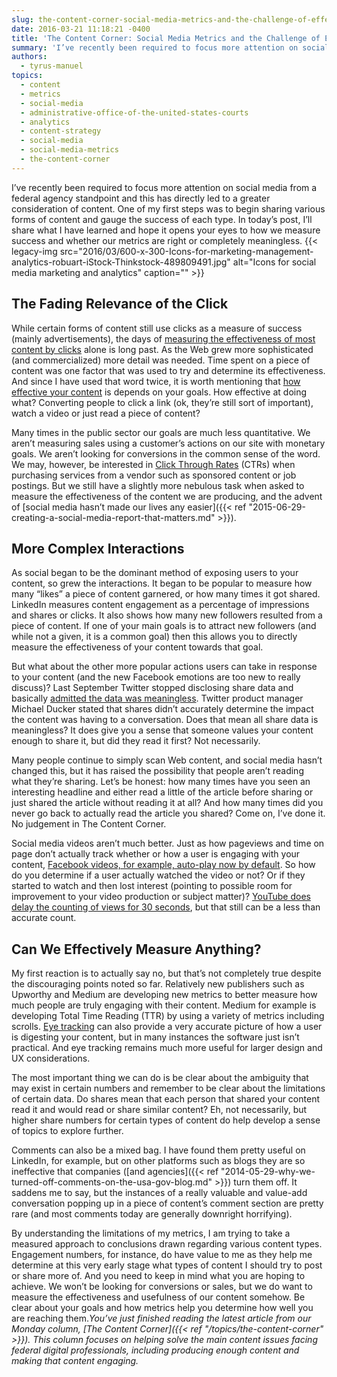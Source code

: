```yaml
---
slug: the-content-corner-social-media-metrics-and-the-challenge-of-effective-measurement
date: 2016-03-21 11:18:21 -0400
title: 'The Content Corner: Social Media Metrics and the Challenge of Effective Measurement'
summary: 'I’ve recently been required to focus more attention on social media from a federal agency standpoint and this has directly led to a greater consideration of content. One of my first steps was to begin sharing various forms of content and gauge the success of each type. In today’s post, I’ll share what I have'
authors:
  - tyrus-manuel
topics:
  - content
  - metrics
  - social-media
  - administrative-office-of-the-united-states-courts
  - analytics
  - content-strategy
  - social-media
  - social-media-metrics
  - the-content-corner
---
```


I’ve recently been required to focus more attention on social media from a federal agency standpoint and this has directly led to a greater consideration of content. One of my first steps was to begin sharing various forms of content and gauge the success of each type. In today’s post, I’ll share what I have learned and hope it opens your eyes to how we measure success and whether our metrics are right or completely meaningless. {{< legacy-img src="2016/03/600-x-300-Icons-for-marketing-management-analytics-robuart-iStock-Thinkstock-489809491.jpg" alt="Icons for social media marketing and analytics" caption="" >}} 

## The Fading Relevance of the Click

While certain forms of content still use clicks as a measure of success (mainly advertisements), the days of [measuring the effectiveness of most content by clicks](http://time.com/12933/what-you-think-you-know-about-the-web-is-wrong/) alone is long past. As the Web grew more sophisticated (and commercialized) more detail was needed. Time spent on a piece of content was one factor that was used to try and determine its effectiveness. And since I have used that word twice, it is worth mentioning that [how effective your content](http://www.mediaplanet.com/en/blog/latest-news/how-to-measure-the-effectiveness-of-your-content-marketing-efforts/) is depends on your goals. How effective at doing what? Converting people to click a link (ok, they’re still sort of important), watch a video or just read a piece of content?

Many times in the public sector our goals are much less quantitative. We aren’t measuring sales using a customer’s actions on our site with monetary goals. We aren’t looking for conversions in the common sense of the word. We may, however, be interested in [Click Through Rates](https://en.wikipedia.org/wiki/Click-through_rate) (CTRs) when purchasing services from a vendor such as sponsored content or job postings. But we still have a slightly more nebulous task when asked to measure the effectiveness of the content we are producing, and the advent of [social media hasn’t made our lives any easier]({{< ref "2015-06-29-creating-a-social-media-report-that-matters.md" >}}).

## More Complex Interactions

As social began to be the dominant method of exposing users to your content, so grew the interactions. It began to be popular to measure how many “likes” a piece of content garnered, or how many times it got shared. LinkedIn measures content engagement as a percentage of impressions and shares or clicks. It also shows how many new followers resulted from a piece of content. If one of your main goals is to attract new followers (and while not a given, it is a common goal) then this allows you to directly measure the effectiveness of your content towards that goal.

But what about the other more popular actions users can take in response to your content (and the new Facebook emotions are too new to really discuss)? Last September Twitter stopped disclosing share data and basically [admitted the data was meaningless](http://contentmarketinginstitute.com/2016/03/social-media-content-popular/). Twitter product manager Michael Ducker stated that shares didn’t accurately determine the impact the content was having to a conversation. Does that mean all share data is meaningless? It does give you a sense that someone values your content enough to share it, but did they read it first? Not necessarily.

Many people continue to simply scan Web content, and social media hasn’t changed this, but it has raised the possibility that people aren’t reading what they’re sharing. Let’s be honest: how many times have you seen an interesting headline and either read a little of the article before sharing or just shared the article without reading it at all? And how many times did you never go back to actually read the article you shared? Come on, I’ve done it. No judgement in The Content Corner.

Social media videos aren’t much better. Just as how pageviews and time on page don’t actually track whether or how a user is engaging with your content, [Facebook videos, for example, auto-play now by default](http://digiday.com/publishers/autoplay-video-beat-regular-video-sorry-guys/). So how do you determine if a user actually watched the video or not? Or if they started to watch and then lost interest (pointing to possible room for improvement to your video production or subject matter)? [YouTube does delay the counting of views for 30 seconds](http://digiday.com/platforms/facebook-view-problem-good-news-youtube/), but that still can be a less than accurate count.

## Can We Effectively Measure Anything?

My first reaction is to actually say no, but that’s not completely true despite the discouraging points noted so far. Relatively new publishers such as Upworthy and Medium are developing new metrics to better measure how much people are truly engaging with their content. Medium for example is developing Total Time Reading (TTR) by using a variety of metrics including scrolls. [Eye tracking](http://uxmag.com/articles/quantitative-research-and-eye-tracking) can also provide a very accurate picture of how a user is digesting your content, but in many instances the software just isn’t practical. And eye tracking remains much more useful for larger design and UX considerations.

The most important thing we can do is be clear about the ambiguity that may exist in certain numbers and remember to be clear about the limitations of certain data. Do shares mean that each person that shared your content read it and would read or share similar content? Eh, not necessarily, but higher share numbers for certain types of content do help develop a sense of topics to explore further.

Comments can also be a mixed bag. I have found them pretty useful on LinkedIn, for example, but on other platforms such as blogs they are so ineffective that companies ([and agencies]({{< ref "2014-05-29-why-we-turned-off-comments-on-the-usa-gov-blog.md" >}}) turn them off. It saddens me to say, but the instances of a really valuable and value-add conversation popping up in a piece of content’s comment section are pretty rare (and most comments today are generally downright horrifying).

By understanding the limitations of my metrics, I am trying to take a measured approach to conclusions drawn regarding various content types. Engagement numbers, for instance, do have value to me as they help me determine at this very early stage what types of content I should try to post or share more of. And you need to keep in mind what you are hoping to achieve. We won’t be looking for conversions or sales, but we do want to measure the effectiveness and usefulness of our content somehow. Be clear about your goals and how metrics help you determine how well you are reaching them._You’ve just finished reading the latest article from our Monday column, [The Content Corner]({{< ref "/topics/the-content-corner" >}}). This column focuses on helping solve the main content issues facing federal digital professionals, including producing enough content and making that content engaging._